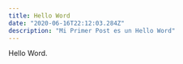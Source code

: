 ```yaml
---
title: Hello Word
date: "2020-06-16T22:12:03.284Z"
description: "Mi Primer Post es un Hello Word"
---
```


Hello Word.

